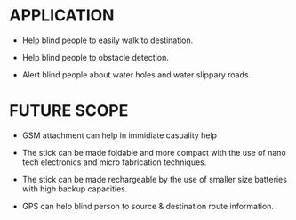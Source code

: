 
#  APPLICATION

* Help blind people to easily walk to destination.

* Help blind people to obstacle detection.

* Alert blind people about  water holes and water slippary roads.

#  FUTURE SCOPE

* GSM attachment can help in immidiate casuality help

* The stick can be made foldable and more compact with the use of nano tech electronics and micro fabrication techniques.

* The stick can be made rechargeable by the use of smaller size batteries with high backup capacities.

* GPS can help blind person to source & destination route information.

